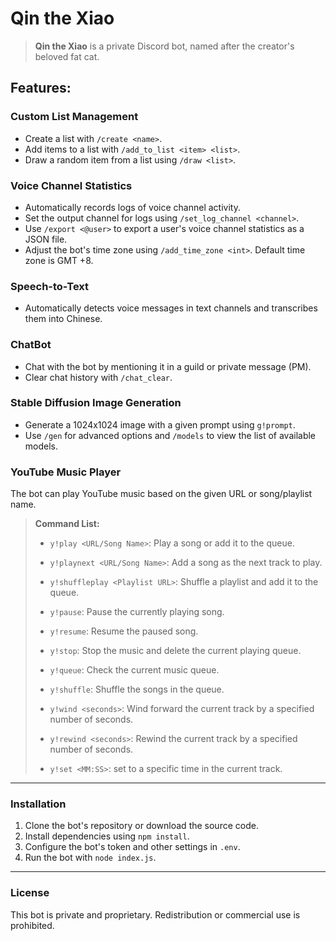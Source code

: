 # Qin the Xiao

> **Qin the Xiao** is a private Discord bot, named after the creator's beloved fat cat.

## Features:

### Custom List Management

- Create a list with `/create <name>`.
- Add items to a list with `/add_to_list <item> <list>`.
- Draw a random item from a list using `/draw <list>`.

### Voice Channel Statistics

- Automatically records logs of voice channel activity.
- Set the output channel for logs using `/set_log_channel <channel>`.
- Use `/export <@user>` to export a user's voice channel statistics as a JSON file.
- Adjust the bot's time zone using `/add_time_zone <int>`. Default time zone is GMT +8.

### Speech-to-Text

- Automatically detects voice messages in text channels and transcribes them into Chinese.

### ChatBot

- Chat with the bot by mentioning it in a guild or private message (PM).
- Clear chat history with `/chat_clear`.

### Stable Diffusion Image Generation

- Generate a 1024x1024 image with a given prompt using `g!prompt`.
- Use `/gen` for advanced options and `/models` to view the list of available models.

### YouTube Music Player

The bot can play YouTube music based on the given URL or song/playlist name.

> **Command List:**
> 
> - `y!play <URL/Song Name>`: Play a song or add it to the queue.
> 
> - `y!playnext <URL/Song Name>`: Add a song as the next track to play.
> 
> - `y!shuffleplay <Playlist URL>`: Shuffle a playlist and add it to the queue.
> 
> - `y!pause`: Pause the currently playing song.
> 
> - `y!resume`: Resume the paused song.
> 
> - `y!stop`: Stop the music and delete the current playing queue.
> 
> - `y!queue`: Check the current music queue.
> 
> - `y!shuffle`: Shuffle the songs in the queue.
> 
> - `y!wind <seconds>`: Wind forward the current track by a specified number of seconds.
> 
> - `y!rewind <seconds>`: Rewind the current track by a specified number of seconds.
> 
> - `y!set <MM:SS>`: set to a specific time in the current track.

---

### Installation

1. Clone the bot's repository or download the source code.
2. Install dependencies using `npm install`.
3. Configure the bot's token and other settings in `.env`.
4. Run the bot with `node index.js`.

---

### License

This bot is private and proprietary. Redistribution or commercial use is prohibited.